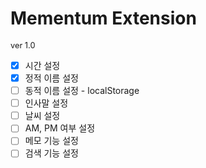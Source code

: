 # Mementum Extension

<span style="font-size: .8rem">ver 1.0</span>

- [x] 시간 설정
- [x] 정적 이름 설정
- [ ] 동적 이름 설정 - localStorage
- [ ] 인사말 설정
- [ ] 날씨 설정
- [ ] AM, PM 여부 설정
- [ ] 메모 기능 설정
- [ ] 검색 기능 설정
